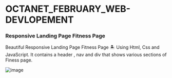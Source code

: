 # OCTANET_FEBRUARY_WEB-DEVLOPEMENT
### Responsive Landing Page Fitness Page
Beautiful Responsive Landing Page Fitness Page 🏝️ Using Html, Css and JavaScript. It contains a header , nav and div that shows various sections of  Finess page.

![image](https://github.com/nandinigoyal0905/OCTANET_FEBRUARY_WEB-DEVLOPEMENT/assets/105805073/6b0bc2fe-8ec4-442f-8a79-8fe72bd1743f)

